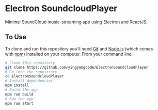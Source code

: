 # Electron SoundcloudPlayer
Minimal SoundCloud music-streaming app using Electron and ReactJS.
## To Use

To clone and run this repository you'll need [Git](https://git-scm.com) and [Node.js](https://nodejs.org/en/download/) (which comes with [npm](http://npmjs.com)) installed on your computer. From your command line:

```bash
# Clone this repository
git clone https://github.com/yingyangcode/ElectronSoundcloudPlayer
# Go into the repository
cd ElectronSoundcloudPlayer
# Install dependencies
npm install
# Build the app
npm run build
# Run the app
npm run start
```

